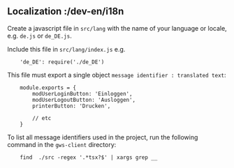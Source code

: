 ## Localization :/dev-en/i18n

Create a javascript file in ``src/lang`` with the name of your language or locale, e.g. ``de.js`` or ``de_DE.js``.

Include this file in ``src/lang/index.js`` e.g.

```
    'de_DE': require('./de_DE')
```

This file must export a single object ``message identifier : translated text``:

```
    module.exports = {
        modUserLoginButton: 'Einloggen',
        modUserLogoutButton: 'Ausloggen',
        printerButton: 'Drucken',

        // etc
    }
```

To list all message identifiers used in the project, run the following command in the ``gws-client`` directory:

```
    find  ./src -regex '.*tsx?$' | xargs grep __
```